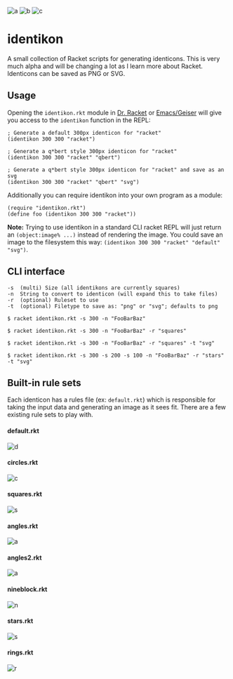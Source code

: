 ![a](https://dl.dropboxusercontent.com/u/4221594/github/darren_200.png) ![b](https://dl.dropboxusercontent.com/u/4221594/github/norma_200.png) ![c](https://dl.dropboxusercontent.com/u/4221594/github/koji_200.png)

identikon
=========

A small collection of Racket scripts for generating identicons. This is very much alpha and will be changing a lot as I learn more about Racket. Identicons can be saved as PNG or SVG.

## Usage

Opening the `identikon.rkt` module in [Dr. Racket]() or [Emacs/Geiser]() will give you access to the `identikon` function in the REPL:

```racket
; Generate a default 300px identicon for "racket"
(identikon 300 300 "racket")

; Generate a q*bert style 300px identicon for "racket"
(identikon 300 300 "racket" "qbert")

; Generate a q*bert style 300px identicon for "racket" and save as an svg
(identikon 300 300 "racket" "qbert" "svg")
```

Additionally you can require identikon into your own program as a module:

```racket
(require "identikon.rkt")
(define foo (identikon 300 300 "racket"))
```

**Note:** Trying to use identikon in a standard CLI racket REPL will just return an `(object:image% ...)` instead of rendering the image. You could save an image to the filesystem this way: `(identikon 300 300 "racket" "default" "svg")`.

## CLI interface

```shell
-s  (multi) Size (all identikons are currently squares)
-n  String to convert to identicon (will expand this to take files)
-r  (optional) Ruleset to use
-t  (optional) Filetype to save as: "png" or "svg"; defaults to png

$ racket identikon.rkt -s 300 -n "FooBarBaz"

$ racket identikon.rkt -s 300 -n "FooBarBaz" -r "squares"

$ racket identikon.rkt -s 300 -n "FooBarBaz" -r "squares" -t "svg"

$ racket identikon.rkt -s 300 -s 200 -s 100 -n "FooBarBaz" -r "stars" -t "svg"
```

## Built-in rule sets

Each identicon has a rules file (ex: `default.rkt`) which is responsible for taking the input data and generating an image as it sees fit. There are a few existing rule sets to play with.

#### default.rkt

![d](https://dl.dropboxusercontent.com/u/4221594/github/norma_300_default.png)

#### circles.rkt

![c](https://dl.dropboxusercontent.com/u/4221594/github/norma_300_circles.png)

#### squares.rkt

![s](https://dl.dropboxusercontent.com/u/4221594/github/norma_300_squares.png)

#### angles.rkt

![a](https://dl.dropboxusercontent.com/u/4221594/github/norma_300_angles.png)

#### angles2.rkt

![a](https://dl.dropboxusercontent.com/u/4221594/github/norma_300_angles2.png)

#### nineblock.rkt

![n](https://dl.dropboxusercontent.com/u/4221594/github/norma_300_nineblock.png)

#### stars.rkt

![s](https://dl.dropboxusercontent.com/u/4221594/github/norma_300_stars.png)

#### rings.rkt

![r](https://dl.dropboxusercontent.com/u/4221594/github/norma_300_rings.png)
